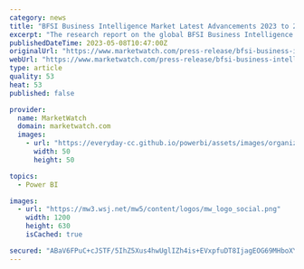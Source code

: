 ```yaml
---
category: news
title: "BFSI Business Intelligence Market Latest Advancements 2023 to 2029 | Microsoft Power BI, Tableau, Tibco Spotfire, Domo"
excerpt: "The research report on the global BFSI Business Intelligence market includes a SWOT analysis and Porter's five forces analysis, which help in provided that the precise path of the market. These market measurement tools help in identifying drivers,"
publishedDateTime: 2023-05-08T10:47:00Z
originalUrl: "https://www.marketwatch.com/press-release/bfsi-business-intelligence-market-latest-advancements-2023-to-2029-microsoft-power-bi-tableau-tibco-spotfire-domo-2023-05-08"
webUrl: "https://www.marketwatch.com/press-release/bfsi-business-intelligence-market-latest-advancements-2023-to-2029-microsoft-power-bi-tableau-tibco-spotfire-domo-2023-05-08"
type: article
quality: 53
heat: 53
published: false

provider:
  name: MarketWatch
  domain: marketwatch.com
  images:
    - url: "https://everyday-cc.github.io/powerbi/assets/images/organizations/marketwatch.com-50x50.jpg"
      width: 50
      height: 50

topics:
  - Power BI

images:
  - url: "https://mw3.wsj.net/mw5/content/logos/mw_logo_social.png"
    width: 1200
    height: 630
    isCached: true

secured: "ABaV6FPuC+cJSTF/5IhZ5Xus4hwUglIZh4is+EVxpfuDT8IjagEOG69MHboXYWQ4CGJ4afXSFdvMoZwec0Xn/BVe2tezl0Dq6JfT15OokCq0XuFDQLkM5Eo8zUA6AlYyt30k3r5dz7uGwsNY0+s0Q/CQBFs4+sXJ3NMcJMqiVCVUWTipYPp6J7tRI6mcyBH3z4NulhzrPq02WwIR1W2iTves9RQcufVM4Z160bp2zxQI/Fy+L6hkmZ85SYeIMMlNLrGEjyLASZsBY6yMCfvdskfyK/d4Tcm75sZLzIlgQTrOPHPLpoT7Yw2z2+W/PsYOKehqBGDHWpW7uK8r27jsdqJIgnTO/QHDFjQNu8Vuihc=;QbyBr3dYVEkDu1lpovgZhA=="
---
```


